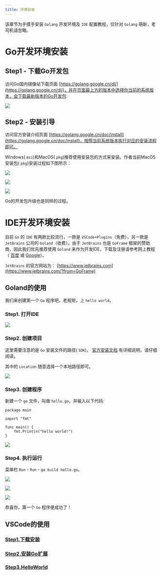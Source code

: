 ```yaml
---
title: 环境安装
---
```


该章节为手摸手安装 `Golang` 开发环境及 `IDE` 配置教程，仅针对 `Golang` 萌新，老司机请忽略。

# Go开发环境安装

## Step1 - 下载Go开发包

访问Go国内镜像站下载页面 [https://golang.google.cn/dl/](https://golang.google.cn/dl/)，并在页面最上方的版本中选择你当前的系统版本，会下载最新版本的Go开发包:

![](/download/attachments/1114274/downloadgo.png?version=1&modificationDate=1608636169318&api=v2)

## Step2 - 安装引导

访问官方安装介绍页面 [https://golang.google.cn/doc/install](https://golang.google.cn/doc/install)，按照当前系统版本执行对应的安装流程即可。

Windows( `msi`)和MacOS( `pkg`)推荐使用安装包的方式来安装。作者当前MacOS安装包( `pkg`)安装过程如下图所示：

![](/download/attachments/1114274/goinstall-macos-1.png?version=1&modificationDate=1608636275028&api=v2)

![](/download/attachments/1114274/goinstall-macos-2.png?version=1&modificationDate=1608636274882&api=v2)

![](/download/attachments/1114274/goinstall-macos-3.png?version=1&modificationDate=1608636274668&api=v2)

Go的开发包升级也是同样的过程。

# IDE开发环境安装

目前 `Go` 的 `IDE` 有两款比较流行，一款是 `VSCode+Plugins`（免费），另一款是 `JetBrains` 公司的 `Goland`（收费）。由于 `JetBrains` 也是 `GoFrame` 框架的赞助商，因此我们优先推荐使用 `Goland` 来作为开发IDE，下载及注册请参考网上教程（ [百度](https://www.baidu.com/s?wd=goland%20安装) 或 [Google](https://www.google.com/search?q=goland+安装)）。

`JetBrains` 的官方网站为： [https://www.jetbrains.com](https://www.jetbrains.com/?from=GoFrame)

## Goland的使用

我们来创建第一个 `Go` 程序吧，老规矩，上 `hello world`。

### Step1. 打开IDE

![](/download/attachments/1114274/goland0.png?version=1&modificationDate=1608636386382&api=v2)

### Step2. 创建项目

这里需要注意的是 `Go` 安装文件的路径( `SDK`)， [官方安装文档](https://golang.google.cn/doc/install) 有详细说明，请仔细阅读。

其中的 `Location` 随意选择一个本地路径即可。

![](/download/attachments/1114274/goland2.png?version=1&modificationDate=1608636402804&api=v2)

### Step3. 创建程序

新建一个 `go` 文件，叫做 `hello.go`，并输入以下代码:

```
package main

import "fmt"

func main() {
    fmt.Println("hello world!")
}
```

![](/download/attachments/1114274/goland3.png?version=1&modificationDate=1608636420634&api=v2)

### Step4. 执行运行

菜单栏 `Run` \- `Run` \- `go build hello.go`。

![](/download/attachments/1114274/goland4.png?version=1&modificationDate=1608636435685&api=v2)

![](/download/attachments/1114274/goland5.png?version=1&modificationDate=1608636451541&api=v2)

![](/download/attachments/1114274/goland6.png?version=1&modificationDate=1608636465539&api=v2)

恭喜你，第一个 `Go` 程序便成功了！

## VSCode的使用

### [Step1.下载安装](https://code.visualstudio.com/)

### [Step2.安装Go扩展](https://docs.microsoft.com/zh-cn/learn/modules/go-get-started/4-install-visual-studio-code?ns-enrollment-type=learningpath&ns-enrollment-id=learn.languages.go-first-steps)

### [Step3.HelloWorld](https://docs.microsoft.com/zh-cn/learn/modules/go-get-started/5-hello-world)